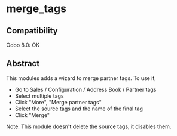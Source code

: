 merge_tags
==================

Compatibility
-------------
Odoo 8.0: OK

Abstract
--------
This modules adds a wizard to merge partner tags.
To use it,
* Go to Sales / Configuration / Address Book / Partner tags
* Select multiple tags
* Click "More", "Merge partner tags"
* Select the source tags and the name of the final tag
* Click "Merge"

Note: This module doesn't delete the source tags, it disables them.
